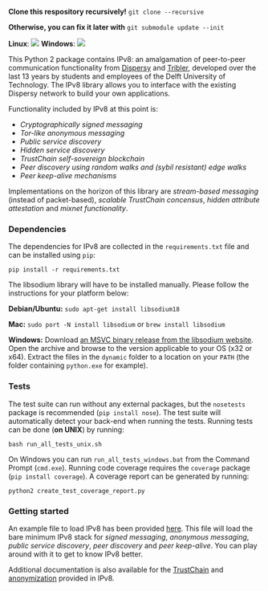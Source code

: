 **Clone this respository recursively!** `git clone --recursive`

**Otherwise, you can fix it later with** `git submodule update --init`

**Linux**: [![](http://jenkins.tribler.org/job/pers/job/test_ipv8_qstokkink/badge/icon)](https://jenkins.tribler.org/job/pers/job/test_ipv8_qstokkink/) **Windows**: [![](http://jenkins.tribler.org/job/pers/job/test_ipv8_win_qstokkink/badge/icon)](https://jenkins.tribler.org/job/pers/job/test_ipv8_win_qstokkink/)

This Python 2 package contains IPv8: an amalgamation of peer-to-peer communication functionality from [Dispersy](https://github.com/Tribler/dispersy) and [Tribler](https://github.com/Tribler/tribler), developed over the last 13 years by students and employees of the Delft University of Technology.
The IPv8 library allows you to interface with the existing Dispersy network to build your own applications.

Functionality included by IPv8 at this point is:
 - *Cryptographically signed messaging*
 - *Tor-like anonymous messaging*
 - *Public service discovery*
 - *Hidden service discovery*
 - *TrustChain self-sovereign blockchain* 
 - *Peer discovery using random walks and (sybil resistant) edge walks*
 - *Peer keep-alive mechanisms*
 
Implementations on the horizon of this library are *stream-based messaging* (instead of packet-based), *scalable TrustChain concensus*, *hidden attribute attestation* and *mixnet functionality*.

### Dependencies
The dependencies for IPv8 are collected in the `requirements.txt` file and can be installed using `pip`:

```
pip install -r requirements.txt
```

The libsodium library will have to be installed manually.
Please follow the instructions for your platform below:

**Debian/Ubuntu:**
``sudo apt-get install libsodium18``

**Mac:**
``sudo port -N install libsodium`` or ``brew install libsodium``

**Windows:**
Download [an MSVC binary release from the libsodium website](https://download.libsodium.org/libsodium/releases/).
Open the archive and browse to the version applicable to your OS (x32 or x64).
Extract the files in the `dynamic` folder to a location on your `PATH` (the folder containing `python.exe` for example).

### Tests
The test suite can run without any external packages, but the `nosetests` package is recommended (`pip install nose`).
The test suite will automatically detect your back-end when running the tests.
Running tests can be done (**on UNIX**) by running:

```
bash run_all_tests_unix.sh
```

On Windows you can run `run_all_tests_windows.bat` from the Command Prompt (`cmd.exe`).
Running code coverage requires the `coverage` package (`pip install coverage`).
A coverage report can be generated by running:

```
python2 create_test_coverage_report.py
```

### Getting started
An example file to load IPv8 has been provided [here](ipv8/ipv8.py).
This file will load the bare minimum IPv8 stack for *signed messaging*, *anonymous messaging*, *public service discovery*, *peer discovery* and *peer keep-alive*.
You can play around with it to get to know IPv8 better.

Additional documentation is also available for the [TrustChain](doc/trustchain.md) and [anonymization](doc/anonymization.md) provided in IPv8.
